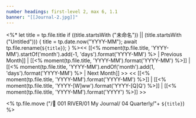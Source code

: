 ```yaml
---
number headings: first-level 2, max 6, 1.1
banner: "[[Journal-2.jpg]]"
---
```

<%*
  let title = tp.file.title
  if ((title.startsWith ("未命名")) || (title.startsWith ("Untitled"))) {
	title = tp.date.now("YYYY-MM");
	await tp.file.rename(`${title}`);
  }
%><< [[<% moment(tp.file.title, 'YYYY-MM').startOf('month').add(-1, 'days').format('YYYY-MM') %> | Previous Month]] | [[<% moment(tp.file.title, 'YYYY-MM').format('YYYY-MM') %>]] | [[<% moment(tp.file.title, 'YYYY-MM').endOf('month').add(1, 'days').format('YYYY-MM') %> | Next Month]] >>
<< [[<% moment(tp.file.title, 'YYYY-MM').format('YYYY-MM') %>]] | [[<% moment(tp.file.title, 'YYYY-[W]ww').format('YYYY-[Q]Q') %>]] | [[<% moment(tp.file.title, 'YYYY-MM').format('YYYY') %>]] >>






<% tp.file.move ("/🌊 001 RIVER/01 My Journal/ 04 Quarterly/"+ `${title}`) %>